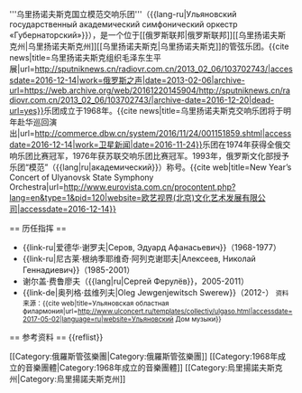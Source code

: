 '''乌里扬诺夫斯克国立模范交响乐团'''（{{lang-ru|Ульяновский государственный академический симфонический оркестр «Губернаторский»}}），是一个位于[[俄罗斯联邦|俄罗斯联邦]][[乌里扬诺夫斯克州|乌里扬诺夫斯克州]][[乌里扬诺夫斯克|乌里扬诺夫斯克]]的管弦乐团。<ref>{{cite news|title=乌里扬诺夫斯克组织毛泽东生平展|url=http://sputniknews.cn/radiovr.com.cn/2013_02_06/103702743/|accessdate=2016-12-14|work=俄罗斯之声|date=2013-02-06|archive-url=https://web.archive.org/web/20161220145904/http://sputniknews.cn/radiovr.com.cn/2013_02_06/103702743/|archive-date=2016-12-20|dead-url=yes}}</ref>乐团成立于1968年。<ref>{{cite news|title=乌里扬诺夫斯克交响乐团将于明年赴华巡回演出|url=http://commerce.dbw.cn/system/2016/11/24/001151859.shtml|accessdate=2016-12-14|work=卫星新闻|date=2016-11-24}}</ref>乐团在1974年获得全俄交响乐团比赛冠军，1976年获苏联交响乐团比赛冠军。1993年，俄罗斯文化部授予乐团“模范”（{{lang|ru|академический}}）称号。<ref>{{cite web|title=New Year’s Concert of Ulyanovsk State Symphony Orchestra|url=http://www.eurovista.com.cn/procontent.php?lang=en&type=1&pid=120|website=欧艺视界(北京)文化艺术发展有限公司|accessdate=2016-12-14}}</ref>

== 历任指挥 ==
* {{link-ru|爱德华·谢罗夫|Серов, Эдуард Афанасьевич}}（1968-1977）
* {{link-ru|尼古莱·根纳季耶维奇·阿列克谢耶夫|Алексеев, Николай Геннадиевич}}（1985-2001）
* 谢尔盖·费鲁廖夫（{{lang|ru|Сергей Ферулёв}}，2005-2011）
* {{link-de|奥列格·兹维列夫|Oleg Jewgenjewitsch Swerew}}（2012-）
<small>资料来源：{{cite web|title=Ульяновская областная филармония|url=http://www.ulconcert.ru/templates/collectiv/ulgaso.html|accessdate=2017-05-02|language=ru|website=Ульяновский Дом музыки}}</small>

== 参考资料 ==
{{reflist}}

[[Category:俄羅斯管弦樂團|Category:俄羅斯管弦樂團]]
[[Category:1968年成立的音樂團體|Category:1968年成立的音樂團體]]
[[Category:烏里揚諾夫斯克州|Category:烏里揚諾夫斯克州]]